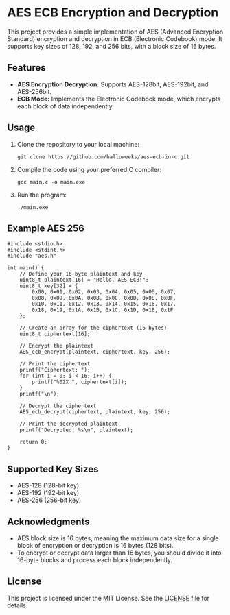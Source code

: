 # AES ECB Encryption and Decryption

This project provides a simple implementation of AES (Advanced Encryption Standard) encryption and decryption in ECB (Electronic Codebook) mode. It supports key sizes of 128, 192, and 256 bits, with a block size of 16 bytes.

## Features

- **AES Encryption Decryption:** Supports AES-128bit, AES-192bit, and AES-256bit.
- **ECB Mode:** Implements the Electronic Codebook mode, which encrypts each block of data independently.
  
## Usage

1. Clone the repository to your local machine:

   ```shell
   git clone https://github.com/halloweeks/aes-ecb-in-c.git
   ```

2. Compile the code using your preferred C compiler:

   ```shell
   gcc main.c -o main.exe
   ```

3. Run the program:

   ```shell
   ./main.exe
   ```

## Example AES 256
```
#include <stdio.h>
#include <stdint.h>
#include "aes.h"

int main() {
    // Define your 16-byte plaintext and key
    uint8_t plaintext[16] = "Hello, AES ECB!";
    uint8_t key[32] = {
        0x00, 0x01, 0x02, 0x03, 0x04, 0x05, 0x06, 0x07,
        0x08, 0x09, 0x0A, 0x0B, 0x0C, 0x0D, 0x0E, 0x0F,
        0x10, 0x11, 0x12, 0x13, 0x14, 0x15, 0x16, 0x17,
        0x18, 0x19, 0x1A, 0x1B, 0x1C, 0x1D, 0x1E, 0x1F
    };

    // Create an array for the ciphertext (16 bytes)
    uint8_t ciphertext[16];

    // Encrypt the plaintext
    AES_ecb_encrypt(plaintext, ciphertext, key, 256);

    // Print the ciphertext
    printf("Ciphertext: ");
    for (int i = 0; i < 16; i++) {
        printf("%02X ", ciphertext[i]);
    }
    printf("\n");

    // Decrypt the ciphertext
    AES_ecb_decrypt(ciphertext, plaintext, key, 256);

    // Print the decrypted plaintext
    printf("Decrypted: %s\n", plaintext);

    return 0;
}
```

## Supported Key Sizes

- AES-128 (128-bit key)
- AES-192 (192-bit key)
- AES-256 (256-bit key)

## Acknowledgments

- AES block size is 16 bytes, meaning the maximum data size for a single block of encryption or decryption is 16 bytes (128 bits).
- To encrypt or decrypt data larger than 16 bytes, you should divide it into 16-byte blocks and process each block independently. 

## License

This project is licensed under the MIT License. See the [LICENSE](LICENSE) file for details.
